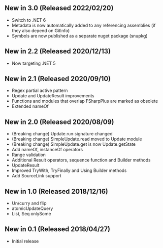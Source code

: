 ## New in 3.0 (Released 2022/02/20)
* Switch to .NET 6
* Metadata is now automatically added to any referencing assemblies (if they also depend on GitInfo)
* Symbols are now published as a separate nuget package (snupkg)

## New in 2.2 (Released 2020/12/13)
* Now targeting .NET 5

## New in 2.1 (Released 2020/09/10)
* Regex partial active pattern
* Update and UpdateResult improvements
* Functions and modules that overlap FSharpPlus are marked as obsolete
* Extended nameOf

## New in 2.0 (Released 2020/08/09)
* (Breaking change) Update.run signature changed
* (Breaking change) SimpleUpdate.read moved to Update module
* (Breaking change) SimpleUpdate.get is now Update.getState
* Add nameOf, instanceOf operators
* Range validation
* Additional Result operators, sequence function and Builder methods
* UpdateResult
* Improved TryWith, TryFinally and Using Builder methods
* Add SourceLink support

## New in 1.0 (Released 2018/12/16)
* Un/curry and flip
* atomicUpdateQuery
* List, Seq onlySome

## New in 0.1 (Released 2018/04/27)
* Initial release
